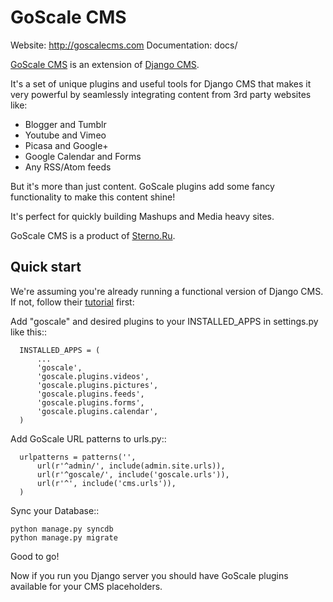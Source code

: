 # GoScale CMS

Website: http://goscalecms.com
Documentation: docs/

[GoScale CMS](http://goscalecms.com) is an extension of [Django CMS](http://django-cms.org).

It's a set of unique plugins and useful tools for Django CMS that makes it very powerful by seamlessly integrating content from 3rd party websites like:

* Blogger and Tumblr
* Youtube and Vimeo
* Picasa and Google+
* Google Calendar and Forms
* Any RSS/Atom feeds

But it's more than just content. GoScale plugins add some fancy functionality to make this content shine!

It's perfect for quickly building Mashups and Media heavy sites.

GoScale CMS is a product of [Sterno.Ru](http://sterno.ru/en/).

## Quick start

We're assuming you're already running a functional version of Django CMS. If not, follow their [tutorial](http://docs.django-cms.org/en/2.2/getting_started/tutorial.html) first:

Add "goscale" and desired plugins to your INSTALLED_APPS in settings.py like this::

      INSTALLED_APPS = (
          ...
          'goscale',
          'goscale.plugins.videos',
          'goscale.plugins.pictures',
          'goscale.plugins.feeds',
          'goscale.plugins.forms',
          'goscale.plugins.calendar',
      )


Add GoScale URL patterns to urls.py::

      urlpatterns = patterns('',
          url(r'^admin/', include(admin.site.urls)),
          url(r'^goscale/', include('goscale.urls')),
          url(r'^', include('cms.urls')),
      )

Sync your Database::

    python manage.py syncdb
    python manage.py migrate

Good to go!

Now if you run you Django server you should have GoScale plugins available for your CMS placeholders.